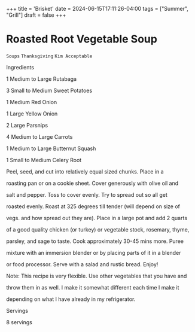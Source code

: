 +++
title = 'Brisket'
date = 2024-06-15T17:11:26-04:00
tags = ["Summer", "Grill"]
draft = false
+++
# Roasted Root Vegetable Soup

`Soups` `Thanksgiving` `Kim Acceptable`

 

  Ingredients  

  1 Medium to Large Rutabaga

3 Small to Medium Sweet Potatoes

1 Medium Red Onion

1 Large Yellow Onion

2 Large Parsnips

4 Medium to Large Carrots

1 Medium to Large Butternut Squash

1 Small to Medium Celery Root

Peel, seed, and cut into relatively equal sized chunks. Place in a

roasting pan or on a cookie sheet. Cover generously with olive oil and

salt and pepper. Toss to cover evenly. Try to spread out so all get

roasted evenly. Roast at 325 degrees till tender (will depend on size of

vegs. and how spread out they are). Place in a large pot and add 2 quarts

of a good quality chicken (or turkey) or vegetable stock, rosemary, thyme,

parsley, and sage to taste. Cook approximately 30-45 mins more. Puree

mixture with an immersion blender or by placing parts of it in a blender

or food processor. Serve with a salad and rustic bread. Enjoy!

Note: This recipe is very flexible. Use other vegetables that you have and

throw them in as well. I make it somewhat different each time I make it

depending on what I have already in my refrigerator.  

   Servings  

  8 servings  

 
